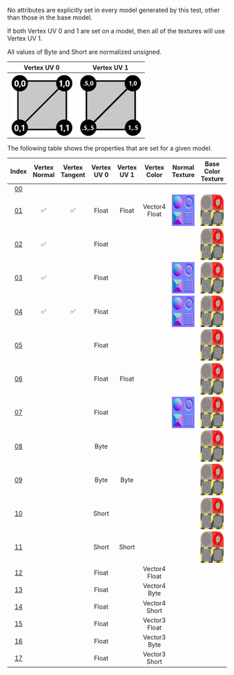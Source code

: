 No attributes are explicitly set in every model generated by this test, other than those in the base model.  

If both Vertex UV 0 and 1 are set on a model, then all of the textures will use Vertex UV 1.

All values of Byte and Short are normalized unsigned.

 Vertex UV 0 |  Vertex UV 1
:---: | :---:
<img src="./Icon_UVspace0.png" height="144" width="144" align="middle"> | <img src="./Icon_UVspace1.png" height="144" width="144" align="middle">

The following table shows the properties that are set for a given model.  


Index | Vertex Normal | Vertex Tangent | Vertex UV 0 | Vertex UV 1 | Vertex Color | Normal Texture | Base Color Texture
:---: | :---: | :---: | :---: | :---: | :---: | :---: | :---:
[00](./Primitive_Attribute_00.gltf) |   |   |   |   |   |   |  
[01](./Primitive_Attribute_01.gltf) | :white_check_mark: | :white_check_mark: | Float | Float | Vector4 Float | <img src="./Texture_normal.png" height="72" width="72" align="middle"> | <img src="./Texture_baseColor.png" height="72" width="72" align="middle">
[02](./Primitive_Attribute_02.gltf) | :white_check_mark: |   | Float |   |   |   | <img src="./Texture_baseColor.png" height="72" width="72" align="middle">
[03](./Primitive_Attribute_03.gltf) | :white_check_mark: |   | Float |   |   | <img src="./Texture_normal.png" height="72" width="72" align="middle"> | <img src="./Texture_baseColor.png" height="72" width="72" align="middle">
[04](./Primitive_Attribute_04.gltf) | :white_check_mark: | :white_check_mark: | Float |   |   | <img src="./Texture_normal.png" height="72" width="72" align="middle"> | <img src="./Texture_baseColor.png" height="72" width="72" align="middle">
[05](./Primitive_Attribute_05.gltf) |   |   | Float |   |   |   | <img src="./Texture_baseColor.png" height="72" width="72" align="middle">
[06](./Primitive_Attribute_06.gltf) |   |   | Float | Float |   |   | <img src="./Texture_baseColor.png" height="72" width="72" align="middle">
[07](./Primitive_Attribute_07.gltf) |   |   | Float |   |   | <img src="./Texture_normal.png" height="72" width="72" align="middle"> | <img src="./Texture_baseColor.png" height="72" width="72" align="middle">
[08](./Primitive_Attribute_08.gltf) |   |   | Byte |   |   |   | <img src="./Texture_baseColor.png" height="72" width="72" align="middle">
[09](./Primitive_Attribute_09.gltf) |   |   | Byte | Byte |   |   | <img src="./Texture_baseColor.png" height="72" width="72" align="middle">
[10](./Primitive_Attribute_10.gltf) |   |   | Short |   |   |   | <img src="./Texture_baseColor.png" height="72" width="72" align="middle">
[11](./Primitive_Attribute_11.gltf) |   |   | Short | Short |   |   | <img src="./Texture_baseColor.png" height="72" width="72" align="middle">
[12](./Primitive_Attribute_12.gltf) |   |   | Float |   | Vector4 Float |   |  
[13](./Primitive_Attribute_13.gltf) |   |   | Float |   | Vector4 Byte |   |  
[14](./Primitive_Attribute_14.gltf) |   |   | Float |   | Vector4 Short |   |  
[15](./Primitive_Attribute_15.gltf) |   |   | Float |   | Vector3 Float |   |  
[16](./Primitive_Attribute_16.gltf) |   |   | Float |   | Vector3 Byte |   |  
[17](./Primitive_Attribute_17.gltf) |   |   | Float |   | Vector3 Short |   |  
 
